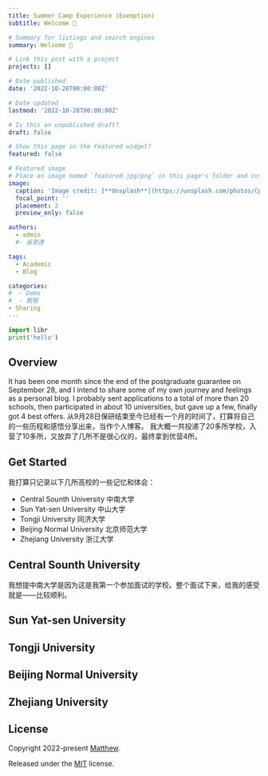 ```yaml
---
title: Summer Camp Experience (Exemption)
subtitle: Welcome 👋

# Summary for listings and search engines
summary: Welcome 👋 

# Link this post with a project
projects: []

# Date published
date: '2022-10-28T00:00:00Z'

# Date updated
lastmod: '2022-10-28T00:00:00Z'

# Is this an unpublished draft?
draft: false

# Show this page in the Featured widget?
featured: false

# Featured image
# Place an image named `featured.jpg/png` in this page's folder and customize its options here.
image:
  caption: 'Image credit: [**Unsplash**](https://unsplash.com/photos/CpkOjOcXdUY)'
  focal_point: ''
  placement: 2
  preview_only: false

authors:
  - admin
  #- 吳恩達

tags:
  - Academic
  - Blog

categories:
#  - Demo
#  - 教程
- Sharing
---
```


```python
import libr
print('hello')
```

## Overview
It has been one month since the end of the postgraduate guarantee on September 28, and I intend to share some of my own journey and feelings as a personal blog.
I probably sent applications to a total of more than 20 schools, then participated in about 10 universities, but gave up a few, finally got 4 best offers.
从9月28日保研结束至今已经有一个月的时间了，打算将自己的一些历程和感悟分享出来，当作个人博客。
我大概一共投递了20多所学校，入营了10多所，又放弃了几所不是很心仪的，最终拿到优营4所。

## Get Started
我打算只记录以下几所高校的一些记忆和体会：
- Central Sounth University 中南大学
- Sun Yat-sen University 中山大学
- Tongji University 同济大学
- Beijing Normal University 北京师范大学
- Zhejiang University 浙江大学


## Central Sounth University

我想提中南大学是因为这是我第一个参加面试的学校。整个面试下来，给我的感受就是——比较顺利。

## Sun Yat-sen University

## Tongji University

## Beijing Normal University

## Zhejiang University


## License

Copyright 2022-present [Matthew](https://matthew-jiayuan-su.netlify.app).

Released under the [MIT](https://github.com/SU-JIAYUAN/academic-website/blob/main/LICENSE.md) license.
